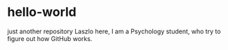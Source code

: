 # hello-world
just another repository
Laszlo here, I am a Psychology student, who try to figure out how GitHub works.
